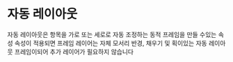 # 자동 레이아웃
자동 레이아웃은 항목을 가로 또는 세로로 자동 조정하는 동적 프레임을 만들 수있는 속성
속성이 적용되면 프레임 레이어는 자체 모서리 반경, 채우기 및 획이있는 자동 레이아웃 프레임이되어 추가 레이어가 필요하지 않습니다
